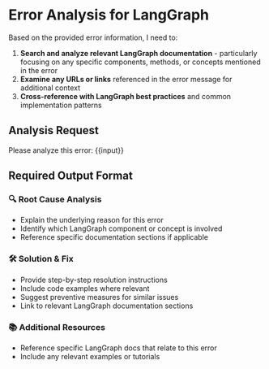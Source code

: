 # Error Analysis for LangGraph

Based on the provided error information, I need to:

1. **Search and analyze relevant LangGraph documentation** - particularly focusing on any specific components, methods, or concepts mentioned in the error
2. **Examine any URLs or links** referenced in the error message for additional context
3. **Cross-reference with LangGraph best practices** and common implementation patterns

## Analysis Request

Please analyze this error: {{input}}

## Required Output Format

### 🔍 **Root Cause Analysis**
- Explain the underlying reason for this error
- Identify which LangGraph component or concept is involved
- Reference specific documentation sections if applicable

### 🛠️ **Solution & Fix**
- Provide step-by-step resolution instructions
- Include code examples where relevant
- Suggest preventive measures for similar issues
- Link to relevant LangGraph documentation sections

### 📚 **Additional Resources**
- Reference specific LangGraph docs that relate to this error
- Include any relevant examples or tutorials